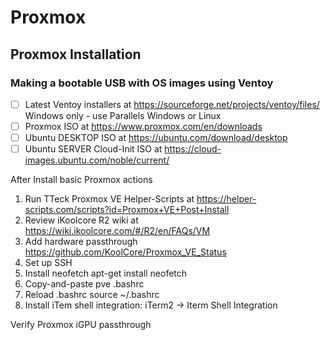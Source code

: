# Proxmox
## Proxmox Installation
### Making a bootable USB with OS images using Ventoy



- [ ] Latest Ventoy installers at https://sourceforge.net/projects/ventoy/files/ Windows only - use Parallels Windows or Linux
- [ ] Proxmox ISO at https://www.proxmox.com/en/downloads
- [ ] Ubuntu DESKTOP ISO at https://ubuntu.com/download/desktop
- [ ] Ubuntu SERVER Cloud-Init ISO at https://cloud-images.ubuntu.com/noble/current/

After Install basic Proxmox actions

1. Run TTeck Proxmox VE Helper-Scripts at https://helper-scripts.com/scripts?id=Proxmox+VE+Post+Install
2. Review iKoolcore R2 wiki at https://wiki.ikoolcore.com/#/R2/en/FAQs/VM
3. Add hardware passthrough https://github.com/KoolCore/Proxmox_VE_Status
4. Set up SSH
5. Install neofetch
apt-get install neofetch
6. Copy-and-paste pve .bashrc
7. Reload .bashrc
source ~/.bashrc
8. Install iTem shell integration: iTerm2 → Iterm Shell Integration 

Verify Proxmox iGPU passthrough

